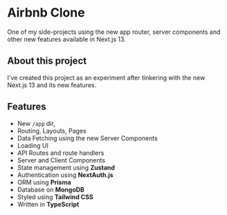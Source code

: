 # Airbnb Clone

One of my side-projects using the new app router, server components and other new features available in Next.js 13.

## About this project

I've created this project as an experiment after tinkering with the new Next.js 13 and its new features.

## Features

- New `/app` dir,
- Routing, Layouts, Pages
- Data Fetching using the new Server Components
- Loading UI
- API Routes and route handlers
- Server and Client Components
- State management using **Zustand**
- Authentication using **NextAuth.js**
- ORM using **Prisma**
- Database on **MongoDB**
- Styled using **Tailwind CSS**
- Written in **TypeScript**

